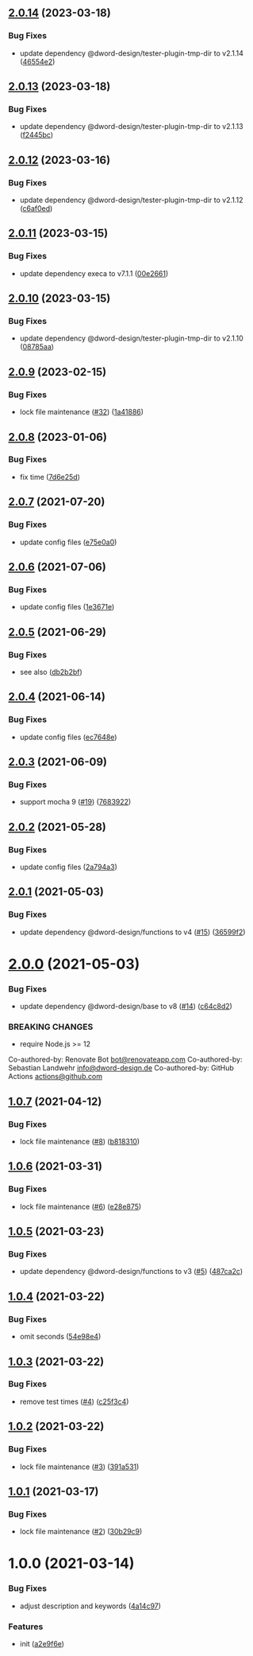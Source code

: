 ## [2.0.14](https://github.com/dword-design/unify-mocha-output/compare/v2.0.13...v2.0.14) (2023-03-18)


### Bug Fixes

* update dependency @dword-design/tester-plugin-tmp-dir to v2.1.14 ([46554e2](https://github.com/dword-design/unify-mocha-output/commit/46554e2e56254510e66f295f0645bd1cadc58843))

## [2.0.13](https://github.com/dword-design/unify-mocha-output/compare/v2.0.12...v2.0.13) (2023-03-18)


### Bug Fixes

* update dependency @dword-design/tester-plugin-tmp-dir to v2.1.13 ([f2445bc](https://github.com/dword-design/unify-mocha-output/commit/f2445bc24e4ac17169acba8ec22a081bf36eba44))

## [2.0.12](https://github.com/dword-design/unify-mocha-output/compare/v2.0.11...v2.0.12) (2023-03-16)


### Bug Fixes

* update dependency @dword-design/tester-plugin-tmp-dir to v2.1.12 ([c6af0ed](https://github.com/dword-design/unify-mocha-output/commit/c6af0ed691c6f568b025cf4cda6c04455cdad5a2))

## [2.0.11](https://github.com/dword-design/unify-mocha-output/compare/v2.0.10...v2.0.11) (2023-03-15)


### Bug Fixes

* update dependency execa to v7.1.1 ([00e2661](https://github.com/dword-design/unify-mocha-output/commit/00e2661920bc5bc4829d188a88279b7dff1154d0))

## [2.0.10](https://github.com/dword-design/unify-mocha-output/compare/v2.0.9...v2.0.10) (2023-03-15)


### Bug Fixes

* update dependency @dword-design/tester-plugin-tmp-dir to v2.1.10 ([08785aa](https://github.com/dword-design/unify-mocha-output/commit/08785aa4193d677db506dd96a148974311db39c3))

## [2.0.9](https://github.com/dword-design/unify-mocha-output/compare/v2.0.8...v2.0.9) (2023-02-15)


### Bug Fixes

* lock file maintenance ([#32](https://github.com/dword-design/unify-mocha-output/issues/32)) ([1a41886](https://github.com/dword-design/unify-mocha-output/commit/1a418861efd54a765e132aab62b9eba58c1e772c))

## [2.0.8](https://github.com/dword-design/unify-mocha-output/compare/v2.0.7...v2.0.8) (2023-01-06)


### Bug Fixes

* fix time ([7d6e25d](https://github.com/dword-design/unify-mocha-output/commit/7d6e25d3309f8223d889d8ae4ff0c25736de7df6))

## [2.0.7](https://github.com/dword-design/unify-mocha-output/compare/v2.0.6...v2.0.7) (2021-07-20)


### Bug Fixes

* update config files ([e75e0a0](https://github.com/dword-design/unify-mocha-output/commit/e75e0a0e101b5944738ffcbd0cd0162b4f48d1cd))

## [2.0.6](https://github.com/dword-design/unify-mocha-output/compare/v2.0.5...v2.0.6) (2021-07-06)


### Bug Fixes

* update config files ([1e3671e](https://github.com/dword-design/unify-mocha-output/commit/1e3671e609f316896a10511148b0309cd6a51a38))

## [2.0.5](https://github.com/dword-design/unify-mocha-output/compare/v2.0.4...v2.0.5) (2021-06-29)


### Bug Fixes

* see also ([db2b2bf](https://github.com/dword-design/unify-mocha-output/commit/db2b2bf6ee73990d7a7cf0a9db517f27e70c506d))

## [2.0.4](https://github.com/dword-design/unify-mocha-output/compare/v2.0.3...v2.0.4) (2021-06-14)


### Bug Fixes

* update config files ([ec7648e](https://github.com/dword-design/unify-mocha-output/commit/ec7648e46e612651c2182426934a3ed628b67639))

## [2.0.3](https://github.com/dword-design/unify-mocha-output/compare/v2.0.2...v2.0.3) (2021-06-09)


### Bug Fixes

* support mocha 9 ([#19](https://github.com/dword-design/unify-mocha-output/issues/19)) ([7683922](https://github.com/dword-design/unify-mocha-output/commit/7683922d8aeaa60b49097de19ae54ac42de3ed1e))

## [2.0.2](https://github.com/dword-design/unify-mocha-output/compare/v2.0.1...v2.0.2) (2021-05-28)


### Bug Fixes

* update config files ([2a794a3](https://github.com/dword-design/unify-mocha-output/commit/2a794a383fc2b39785a280cef037763e3c2ead93))

## [2.0.1](https://github.com/dword-design/unify-mocha-output/compare/v2.0.0...v2.0.1) (2021-05-03)


### Bug Fixes

* update dependency @dword-design/functions to v4 ([#15](https://github.com/dword-design/unify-mocha-output/issues/15)) ([36599f2](https://github.com/dword-design/unify-mocha-output/commit/36599f2fbf6b751e20b0e7c9c42451bcf0e06c0d))

# [2.0.0](https://github.com/dword-design/unify-mocha-output/compare/v1.0.7...v2.0.0) (2021-05-03)


### Bug Fixes

* update dependency @dword-design/base to v8 ([#14](https://github.com/dword-design/unify-mocha-output/issues/14)) ([c64c8d2](https://github.com/dword-design/unify-mocha-output/commit/c64c8d2f38b9c5dd65c1600e84139d32b60dfe43))


### BREAKING CHANGES

* require Node.js >= 12

Co-authored-by: Renovate Bot <bot@renovateapp.com>
Co-authored-by: Sebastian Landwehr <info@dword-design.de>
Co-authored-by: GitHub Actions <actions@github.com>

## [1.0.7](https://github.com/dword-design/unify-mocha-output/compare/v1.0.6...v1.0.7) (2021-04-12)


### Bug Fixes

* lock file maintenance ([#8](https://github.com/dword-design/unify-mocha-output/issues/8)) ([b818310](https://github.com/dword-design/unify-mocha-output/commit/b818310ae9e97c05086a96f06f7a62b4c1d339e0))

## [1.0.6](https://github.com/dword-design/unify-mocha-output/compare/v1.0.5...v1.0.6) (2021-03-31)


### Bug Fixes

* lock file maintenance ([#6](https://github.com/dword-design/unify-mocha-output/issues/6)) ([e28e875](https://github.com/dword-design/unify-mocha-output/commit/e28e875aeba170494311df18391f04c6add8a3b9))

## [1.0.5](https://github.com/dword-design/unify-mocha-output/compare/v1.0.4...v1.0.5) (2021-03-23)


### Bug Fixes

* update dependency @dword-design/functions to v3 ([#5](https://github.com/dword-design/unify-mocha-output/issues/5)) ([487ca2c](https://github.com/dword-design/unify-mocha-output/commit/487ca2c8fbc274289506950a44459e7911332251))

## [1.0.4](https://github.com/dword-design/unify-mocha-output/compare/v1.0.3...v1.0.4) (2021-03-22)


### Bug Fixes

* omit seconds ([54e98e4](https://github.com/dword-design/unify-mocha-output/commit/54e98e49095236112cfbd6a4c68a8ef625e67585))

## [1.0.3](https://github.com/dword-design/unify-mocha-output/compare/v1.0.2...v1.0.3) (2021-03-22)


### Bug Fixes

* remove test times ([#4](https://github.com/dword-design/unify-mocha-output/issues/4)) ([c25f3c4](https://github.com/dword-design/unify-mocha-output/commit/c25f3c4f4835be68607aad355ebc5b72e1ebbdaf))

## [1.0.2](https://github.com/dword-design/unify-mocha-output/compare/v1.0.1...v1.0.2) (2021-03-22)


### Bug Fixes

* lock file maintenance ([#3](https://github.com/dword-design/unify-mocha-output/issues/3)) ([391a531](https://github.com/dword-design/unify-mocha-output/commit/391a531c5ef0d949b0b1f0484b28ffd5ea0219bb))

## [1.0.1](https://github.com/dword-design/unify-mocha-output/compare/v1.0.0...v1.0.1) (2021-03-17)


### Bug Fixes

* lock file maintenance ([#2](https://github.com/dword-design/unify-mocha-output/issues/2)) ([30b29c9](https://github.com/dword-design/unify-mocha-output/commit/30b29c960731882b996c3274d76255886fd51482))

# 1.0.0 (2021-03-14)


### Bug Fixes

* adjust description and keywords ([4a14c97](https://github.com/dword-design/unify-mocha-output/commit/4a14c9749ad852b92e68728855e421560e9b9f99))


### Features

* init ([a2e9f6e](https://github.com/dword-design/unify-mocha-output/commit/a2e9f6e3bbfefbb0b78b8724c15ec4d06025ec60))
